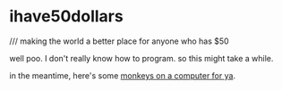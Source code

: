 ihave50dollars
==============

/// making the world a better place for anyone who has $50

well poo. I don't really know how to program. so this might take a while.

in the meantime, here's some <a href="http://www.flickr.com/photos/fncll/135465558/">monkeys on a computer for ya</a>.